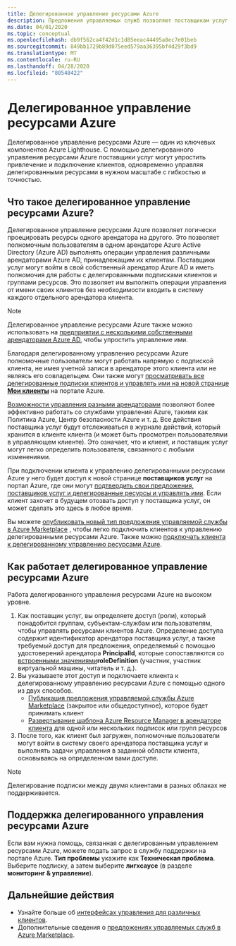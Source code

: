 ```yaml
---
title: Делегированное управление ресурсами Azure
description: Предложения управляемых служб позволяют поставщикам услуг продавать предложения по управлению ресурсами клиентам в Azure Marketplace.
ms.date: 04/01/2020
ms.topic: conceptual
ms.openlocfilehash: db9f562ca4f42d1c1d85eeac44495a8ec7e01beb
ms.sourcegitcommit: 849bb1729b89d075eed579aa36395bf4d29f3bd9
ms.translationtype: MT
ms.contentlocale: ru-RU
ms.lasthandoff: 04/28/2020
ms.locfileid: "80548422"
---
```

# <a name="azure-delegated-resource-management"></a>Делегированное управление ресурсами Azure

Делегированное управление ресурсами Azure — один из ключевых компонентов Azure Lighthouse. С помощью делегированного управления ресурсами Azure поставщики услуг могут упростить привлечение и подключение клиентов, одновременно управляя делегированными ресурсами в нужном масштабе с гибкостью и точностью.

## <a name="what-is-azure-delegated-resource-management"></a>Что такое делегированное управление ресурсами Azure?

Делегированное управление ресурсами Azure позволяет логически проецировать ресурсы одного арендатора на другого. Это позволяет полномочным пользователям в одном арендаторе Azure Active Directory (Azure AD) выполнять операции управления различными арендаторами Azure AD, принадлежащим их клиентам. Поставщики услуг могут войти в свой собственный арендатор Azure AD и иметь полномочия для работы с делегированными подписками клиентов и группами ресурсов. Это позволяет им выполнять операции управления от имени своих клиентов без необходимости входить в систему каждого отдельного арендатора клиента.

> [!NOTE]
> Делегированное управление ресурсами Azure также можно использовать на [предприятии с несколькими собственными арендаторами Azure AD](enterprise.md), чтобы упростить управление ими.

Благодаря делегированному управлению ресурсами Azure полномочные пользователи могут работать напрямую с подпиской клиента, не имея учетной записи в арендаторе этого клиента или не являясь его совладельцем. Они также могут [просматривать все делегированные подписки клиентов и управлять ими на новой странице **Мои клиенты**](../how-to/view-manage-customers.md) на портале Azure.

[Возможности управления разными арендаторами](cross-tenant-management-experience.md) позволяют более эффективно работать со службами управления Azure, такими как Политика Azure, Центр безопасности Azure и т. д. Все действия поставщика услуг будут отслеживаться в журнале действий, который хранится в клиенте клиента (и может быть просмотрен пользователями в управляющем клиенте). Это означает, что и клиент, и поставщик услуг могут легко определить пользователя, связанного с любыми изменениями.

При подключении клиента к управлению делегированными ресурсами Azure у него будет доступ к новой странице **поставщиков услуг** на портал Azure, где они могут [подтвердить свои предложения, поставщиков услуг и делегированные ресурсы и управлять ими](../how-to/view-manage-service-providers.md). Если клиент захочет в будущем отозвать доступ у поставщика услуг, он может сделать это здесь в любое время.

Вы можете [опубликовать новый тип предложения управляемой службы в Azure Marketplace](../how-to/publish-managed-services-offers.md) , чтобы легко подключить клиентов к управлению делегированными ресурсами Azure. Также можно [подключать клиента к делегированному управлению ресурсами Azure](../how-to/onboard-customer.md).

## <a name="how-azure-delegated-resource-management-works"></a>Как работает делегированное управление ресурсами Azure

Работа делегированного управления ресурсами Azure на высоком уровне.

1. Как поставщик услуг, вы определяете доступ (роли), который понадобится группам, субъектам-службам или пользователям, чтобы управлять ресурсами клиентов Azure. Определение доступа содержит идентификатор арендатора поставщика услуг, а также требуемый доступ для предложения, определяемый с помощью удостоверений арендатора **PrincipalId**, которые сопоставляются со [встроенными значениями](../../role-based-access-control/built-in-roles.md)**roleDefinition** (участник, участник виртуальной машины, читатель и т. д.).
2. Вы указываете этот доступ и подключаете клиента к делегированному управлению ресурсами Azure с помощью одного из двух способов.
   - [Публикация предложения управляемой службы Azure Marketplace](../how-to/publish-managed-services-offers.md) (закрытое или общедоступное), которое будет принимать клиент
   - [Развертывание шаблона Azure Resource Manager в арендаторе клиента](../how-to/onboard-customer.md) для одной или нескольких подписок или групп ресурсов
3. После того, как клиент был загружен, полномочные пользователи могут войти в систему своего арендатора поставщика услуг и выполнять задачи управления в заданной области клиента, основываясь на определенном вами доступе.

> [!NOTE]
> Делегирование подписки между двумя клиентами в разных облаках не поддерживается.

## <a name="support-for-azure-delegated-resource-management"></a>Поддержка делегированного управления ресурсами Azure

Если вам нужна помощь, связанная с делегированным управлением ресурсами Azure, можете подать запрос в службу поддержки на портале Azure. **Тип проблемы** укажите как **Техническая проблема**. Выберите подписку, а затем выберите **лигхсаусе** (в разделе **мониторинг & управление**).

## <a name="next-steps"></a>Дальнейшие действия

- Узнайте больше об [интерфейсах управления для различных клиентов](cross-tenant-management-experience.md).
- Дополнительные сведения о [предложениях управляемых служб в Azure Marketplace](managed-services-offers.md).